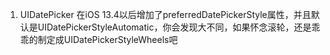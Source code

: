 1. UIDatePicker 在iOS 13.4以后增加了preferredDatePickerStyle属性，并且默认是UIDatePickerStyleAutomatic，你会发现大不同，如果怀念滚轮，还是乖乖的制定成UIDatePickerStyleWheels吧

